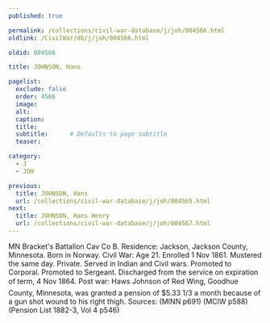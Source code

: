 ```yaml
---
published: true

permalink: /collections/civil-war-database/j/joh/004566.html
oldlink: /CivilWar/db/j/joh/004566.html

oldid: 004566

title: JOHNSON, Hans

pagelist:
  exclude: false
  order: 4566
  image: 
  alt:
  caption:
  title:
  subtitle:      # Defaults to page subtitle
  teaser:

category: 
  - J 
  - JOH

previous:
  title: JOHNSON, Hans
  url: /collections/civil-war-database/j/joh/004565.html  
next:
  title: JOHNSON, Hans Henry
  url: /collections/civil-war-database/j/joh/004567.html   
---
```

MN Bracket&#39;s Battalion Cav Co B. Residence: Jackson, Jackson County, Minnesota. Born in Norway. Civil War: Age 21. Enrolled 1 Nov 1861. Mustered the same day. Private. Served in Indian and Civil wars. Promoted to Corporal. Promoted to Sergeant. Discharged from the service on expiration of term, 4 Nov 1864. Post war: &#147;Haws Johnson&#148; of Red Wing, Goodhue County, Minnesota, was granted a pension of $5.33 1/3 a month because of a gun shot wound to his right thigh. Sources: (MINN p691) (MCIW p588) (Pension List 1882-3, Vol 4 p546)
